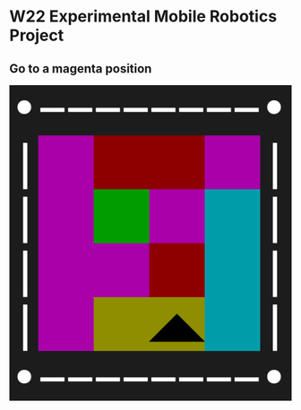 # W22 Experimental Mobile Robotics Project
## Go to a magenta position
![4x4 board](./images/board.png)